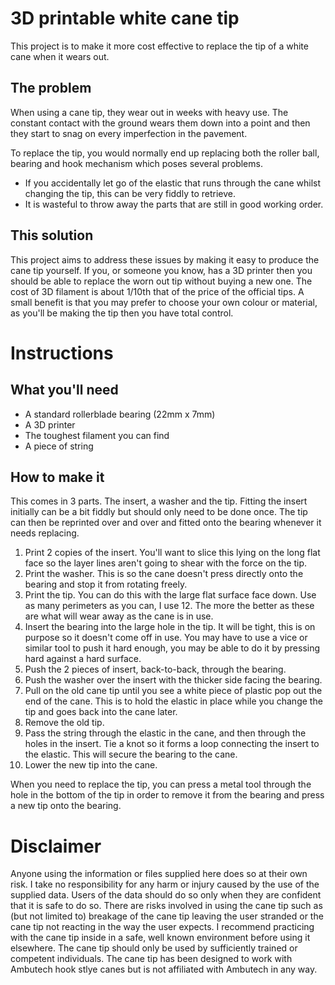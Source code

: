 # 3D printable white cane tip

This project is to make it more cost effective to replace the tip of a white cane when it wears out.


## The problem
When using a cane tip, they wear out in weeks with heavy use. The constant contact with the ground wears them down into a point and then they start to snag on every imperfection in the pavement.

To replace the tip, you would normally end up replacing both the roller ball, bearing and hook mechanism which poses several problems.
* If you accidentally let go of the elastic that runs through the cane whilst changing the tip, this can be very fiddly to retrieve.
* It is wasteful to throw away the parts that are still in good working order.

## This solution
This project aims to address these issues by making it easy to produce the cane tip yourself. If you, or someone you know, has a 3D printer then you should be able to replace the worn out tip without buying a new one. The cost of 3D filament is about 1/10th that of the price of the official tips. A small benefit is that you may prefer to choose your own colour or material, as you'll be making the tip then you have total control.

# Instructions
## What you'll need
* A standard rollerblade bearing (22mm x 7mm)
* A 3D printer
* The toughest filament you can find
* A piece of string

## How to make it
This comes in 3 parts. The insert, a washer and the tip. Fitting the insert initially can be a bit fiddly but should only need to be done once. The tip can then be reprinted over and over and fitted onto the bearing whenever it needs replacing.

1. Print 2 copies of the insert. You'll want to slice this lying on the long flat face so the layer lines aren't going to shear with the force on the tip.
1. Print the washer. This is so the cane doesn't press directly onto the bearing and stop it from rotating freely.
1. Print the tip. You can do this with the large flat surface face down. Use as many perimeters as you can, I use 12. The more the better as these are what will wear away as the cane is in use.
1. Insert the bearing into the large hole in the tip. It will be tight, this is on purpose so it doesn't come off in use. You may have to use a vice or similar tool to push it hard enough, you may be able to do it by pressing hard against a hard surface.
1. Push the 2 pieces of insert, back-to-back, through the bearing.
1. Push the washer over the insert with the thicker side facing the bearing.
1. Pull on the old cane tip until you see a white piece of plastic pop out the end of the cane. This is to hold the elastic in place while you change the tip and goes back into the cane later.
1. Remove the old tip.
1. Pass the string through the elastic in the cane, and then through the holes in the insert. Tie a knot so it forms a loop connecting the insert to the elastic. This will secure the bearing to the cane.
1. Lower the new tip into the cane.

When you need to replace the tip, you can press a metal tool through the hole in the bottom of the tip in order to remove it from the bearing and press a new tip onto the bearing.

# Disclaimer

Anyone using the information or files supplied here does so at their own risk. I take no responsibility for any harm or injury caused by the use of the supplied data. Users of the data should do so only when they are confident that it is safe to do so. There are risks involved in using the cane tip such as (but not limited to) breakage of the cane tip leaving the user stranded or the cane tip not reacting in the way the user expects. I recommend practicing with the cane tip inside in a safe, well known environment before using it elsewhere. The cane tip should only be used by sufficiently trained or competent individuals. The cane tip has been designed to work with Ambutech hook stlye canes but is not affiliated with Ambutech in any way.
